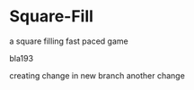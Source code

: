 # Square-Fill
a square filling fast paced game

bla193


creating change in new branch
another change
